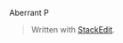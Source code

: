 Aberrant P


> Written with [StackEdit](https://stackedit.io/).
<!--stackedit_data:
eyJoaXN0b3J5IjpbLTcwMjg3MDQxNSw3MzA5OTgxMTZdfQ==
-->